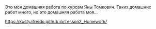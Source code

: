 Это моя домашняя работа по курсам Яны Томкович. Таких домашних работ много, но это домашняя работа моя...

https://kostyafreido.github.io/Lesson2_Homework/
